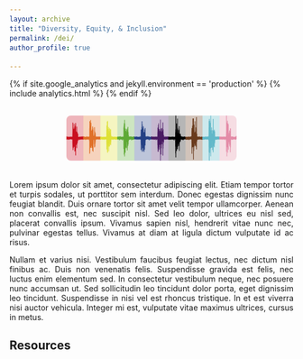 ```yaml
---
layout: archive
title: "Diversity, Equity, & Inclusion"
permalink: /dei/
author_profile: true

---
```

<html>
<head>
  
{% if site.google_analytics and jekyll.environment == 'production' %}
{% include analytics.html %}
{% endif %}

</head>
<body>
  
<br>
<center><img src="/images/diversity_resp.jpg" style="width:60%; border-radius: 8px"></center>
<br>
  
<p align = "justify">Lorem ipsum dolor sit amet, consectetur adipiscing elit. Etiam tempor tortor et turpis sodales, ut porttitor sem interdum. Donec egestas dignissim nunc feugiat blandit. Duis ornare tortor sit amet velit tempor ullamcorper. Aenean non convallis est, nec suscipit nisl. Sed leo dolor, ultrices eu nisl sed, placerat convallis ipsum. Vivamus sapien nisl, hendrerit vitae nunc nec, pulvinar egestas tellus. Vivamus at diam at ligula dictum vulputate id ac risus.</p>

<p align = "justify">Nullam et varius nisi. Vestibulum faucibus feugiat lectus, nec dictum nisl finibus ac. Duis non venenatis felis. Suspendisse gravida est felis, nec luctus enim elementum sed. In consectetur vestibulum neque, nec posuere nunc accumsan ut. Sed sollicitudin leo tincidunt dolor porta, eget dignissim leo tincidunt. Suspendisse in nisi vel est rhoncus tristique. In et est viverra nisi auctor vehicula. Integer mi est, vulputate vitae maximus ultrices, cursus in metus.</p>
  
  <h2>Resources</h2>

</body>
</html>
